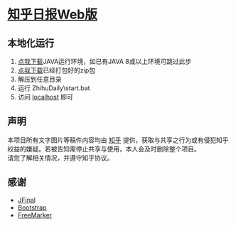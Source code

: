 [知乎日报Web版][ZhihuDaily url]
=================
本地化运行
-----------------
1. [点我下载][jdk url]JAVA运行环境，如已有JAVA 8或以上环境可跳过此步
2. [点我下载][exe url]已经打包好的zip包
3. 解压到任意目录
4. 运行 ZhihuDaily\start.bat
5. 访问 [localhost][local url] 即可

声明
-----------------
本项目所有文字图片等稿件内容均由 [知乎][zhihu url] 提供，获取与共享之行为或有侵犯知乎权益的嫌疑。若被告知需停止共享与使用，本人会及时删除整个项目。
<br>请您了解相关情况，并遵守知乎协议。

感谢
-----------------
  - [JFinal][JFinal url]
  - [Bootstrap][Bootstrap url]
  - [FreeMarker][FreeMarker url]
  

[JFinal url]: <http://www.jfinal.com/>
[FreeMarker url]: <http://freemarker.incubator.apache.org/>
[Bootstrap url]: <http://www.bootcss.com/>
[ZhihuDaily url]: <http://zhihudaily.me/>
[zhihu url]: <https://www.zhihu.com/>
[exe url]: <https://github.com/JuanWoo/zhihuDaily/blob/master/exe/ZhihuDaily-release.zip/>
[jdk url]: <https://www.oracle.com/cn/java/technologies/javase/javase8-archive-downloads.html/>
[local url]: <http://localhost/>
